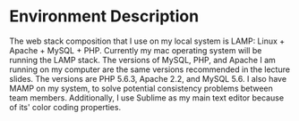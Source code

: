 # Environment Description

The web stack  composition that I use on my local system is LAMP: Linux + Apache + MySQL + PHP. Currently my mac operating system will be running the LAMP stack. The versions of MySQL, PHP, and Apache I am running on my computer are the same versions recommended in the lecture slides. The versions are PHP 5.6.3, Apache 2.2, and MySQL 5.6. I also have MAMP on my system, to solve potential consistency problems between team members. Additionally, I use Sublime as my main text editor because of its' color coding properties.